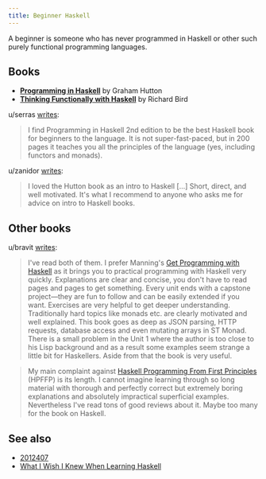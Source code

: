 ```yaml
---
title: Beginner Haskell
---
```


A beginner is someone who has never programmed in Haskell or other such purely functional programming languages.

## Books

* [**Programming in Haskell**](https://www.cs.nott.ac.uk/~pszgmh/pih.html) by Graham Hutton
* [**Thinking Functionally with Haskell**](https://www.cs.ox.ac.uk/publications/books/functional/) by Richard Bird

u/serras [writes](https://old.reddit.com/r/haskell/comments/d5og5n/which_book/):

> I find Programming in Haskell 2nd edition to be the best Haskell book for beginners to the language. It is not super-fast-paced, but in 200 pages it teaches you all the principles of the language (yes, including functors and monads).

u/zanidor [writes](https://old.reddit.com/r/haskell/comments/7xcl8b/on_haskelling_a_learner_on_learning_haskell/):

> I loved the Hutton book as an intro to Haskell \[...\] Short, direct, and well motivated. It's what I recommend to anyone who asks me for advice on intro to Haskell books.

## Other books 

u/bravit [writes](https://old.reddit.com/r/haskell/comments/82p0de/haskell_books_comparison/dvbt110/):

> I've read both of them. I prefer Manning's [Get Programming with Haskell](https://www.manning.com/books/get-programming-with-haskell) as it brings you to practical programming with Haskell very quickly. Explanations are clear and concise, you don't have to read pages and pages to get something. Every unit ends with a capstone project—they are fun to follow and can be easily extended if you want. Exercises are very helpful to get deeper understanding. Traditionally hard topics like monads etc. are clearly motivated and well explained. This book goes as deep as JSON parsing, HTTP requests, database access and even mutating arrays in ST Monad. There is a small problem in the Unit 1 where the author is too close to his Lisp background and as a result some examples seem strange a little bit for Haskellers. Aside from that the book is very useful.

> My main complaint against [Haskell Programming From First Principles](https://haskellbook.com/) (HPFFP) is its length. I cannot imagine learning through so long material with thorough and perfectly correct but extremely boring explanations and absolutely impractical superficial examples. Nevertheless I've read tons of good reviews about it. Maybe too many for the book on Haskell.

## See also

* [2012407](z://learning-challenges)
* [What I Wish I Knew When Learning Haskell](http://dev.stephendiehl.com/hask/)

